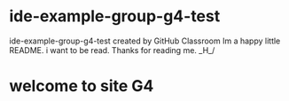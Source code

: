 # ide-example-group-g4-test
ide-example-group-g4-test created by GitHub Classroom
Im a happy little README. i want to be read. Thanks for reading me. \_H_/
# welcome to site G4
